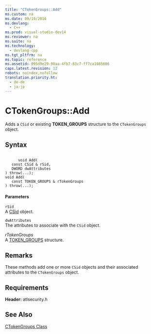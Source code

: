 ```yaml
---
title: "CTokenGroups::Add"
ms.custom: na
ms.date: 09/19/2016
ms.devlang: 
  - C++
ms.prod: visual-studio-dev14
ms.reviewer: na
ms.suite: na
ms.technology: 
  - devlang-cpp
ms.tgt_pltfrm: na
ms.topic: reference
ms.assetid: 095d9e29-98aa-4fb7-83c7-ff7ca1085606
caps.latest.revision: 12
robots: noindex,nofollow
translation.priority.ht: 
  - de-de
  - ja-jp
---
```

# CTokenGroups::Add
Adds a `CSid` or existing **TOKEN_GROUPS** structure to the `CTokenGroups` object.  
  
## Syntax  
  
```  
  
      void Add(  
   const CSid & rSid,  
   DWORD dwAttributes   
) throw(...);  
void Add(  
   const TOKEN_GROUPS & rTokenGroups   
) throw(...);  
```  
  
#### Parameters  
 `rSid`  
 A [CSid](../vs140/CSid-Class.md) object.  
  
 `dwAttributes`  
 The attributes to associate with the `CSid` object.  
  
 *rTokenGroups*  
 A [TOKEN_GROUPS](http://msdn.microsoft.com/library/windows/desktop/aa379624) structure.  
  
## Remarks  
 These methods add one or more `CSid` objects and their associated attributes to the `CTokenGroups` object.  
  
## Requirements  
 **Header:** atlsecurity.h  
  
## See Also  
 [CTokenGroups Class](../vs140/CTokenGroups-Class.md)